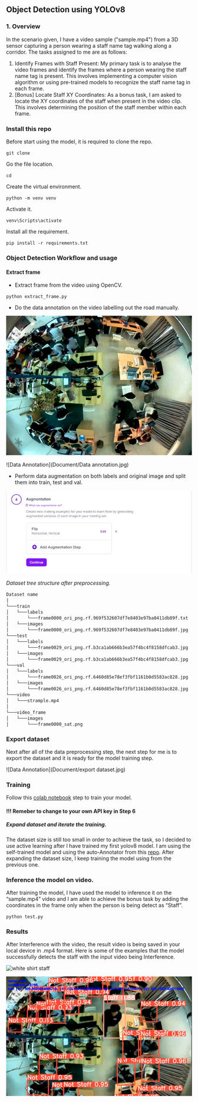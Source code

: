 ## Object Detection using YOLOv8

### 1.	Overview

In the scenario given, I have a video sample ("sample.mp4") from a 3D sensor capturing a person wearing a staff name tag walking along a corridor. The tasks assigned to me are as follows:
1.	Identify Frames with Staff Present:
My primary task is to analyse the video frames and identify the frames where a person wearing the staff name tag is present. This involves implementing a computer vision algorithm or using pre-trained models to recognize the staff name tag in each frame.
2.	[Bonus] Locate Staff XY Coordinates:
As a bonus task, I am asked to locate the XY coordinates of the staff when present in the video clip. This involves determining the position of the staff member within each frame.

### Install this repo
Before start using the model, it is required to clone the repo.
```
git clone 
```
Go the file location.
```
cd
```
Create the virtual environment.
```
python -m venv venv
```
Activate it.
```
venv\Scripts\activate
```
Install all the requirement.
```
pip install -r requirements.txt
```


### Object Detection Workflow and usage
#### Extract frame
- Extract frame from the video using OpenCV.
```
python extract_frame.py
```
- Do the data annotation on the video labelling out the road manually.

![Original image](Document/frame0037_ori.png)

![Data Annotation](Document/Data annotation.jpg)


- Perform data augmentation on both labels and original image and split them into train, test and val.

![Data Augmentation](Document/data_augmentation.jpg)


*Dataset tree structure after preprocessing.*

```
Dataset name
|
└───train
│   └───labels
│       └───frame0000_ori_png.rf.969f532607df7e8403e97ba0411db89f.txt
│   └───images
│       └───frame0000_ori_png.rf.969f532607df7e8403e97ba0411db89f.jpg
└───test
│   └───labels
│       └───frame0029_ori_png.rf.b3ca1ab666b3ea57f4bc4f8158dfcab3.jpg
│   └───images
│       └───frame0029_ori_png.rf.b3ca1ab666b3ea57f4bc4f8158dfcab3.jpg
└───val
│   └───labels
│       └───frame0026_ori_png.rf.6460d85e78ef3fbf1161b0d5583ac828.jpg
│   └───images
│       └───frame0026_ori_png.rf.6460d85e78ef3fbf1161b0d5583ac828.jpg
└───video
│   └───strample.mp4
│
└───video_frame
│   └───images
│       └───frame0000_sat.png
```

### Export dataset
Next after all of the data preprocessing step, the next step for me is to export the dataset and it is ready for the model training step.

![Data Annotation](Document/export dataset.jpg)

### Training
Follow this [colab notebook](https://colab.research.google.com/drive/1Bbctd2_IFzEevqcyd11mhvBrQXkWdq4P?usp=sharing) step to train your model.

#### !!! Remeber to change to your own API key in Step 6

##### Expand dataset and iterate the training.
The dataset size is still too small in order to achieve the task, so I decided to use active learning after I have trained my first yolov8 model. I am using the self-trained model and using the auto-Annotator from this [repo](https://github.com/naseemap47/autoAnnoter). After expanding the dataset size, I keep training the model using from the previous one.

### Inference the model on video.

After training the model, I have used the model to inference it on the “sample.mp4” video and I am able to achieve the bonus task by adding the coordinates in the frame only when the person is being detect as “Staff”. 
```
python test.py 
```

### Results
After Interference with the video, the result video is being saved in your local device in .mp4 format. Here is some of the examples that the model successfully detects the staff with the input video being Interference.

![white shirt staff](Document/result_white.png)

![black shirt staff](Document/result_black.jpg)
